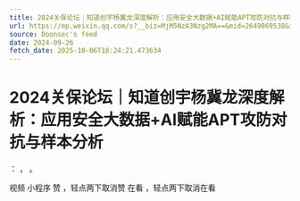 ```yaml
---
title: 2024关保论坛｜知道创宇杨冀龙深度解析：应用安全大数据+AI赋能APT攻防对抗与样本分析
url: https://mp.weixin.qq.com/s?__biz=MjM5NzA3Nzg2MA==&mid=2649869538&idx=1&sn=8b04c9347c492bbd7fe5f4fc5bf2703a
source: Doonsec's feed
date: 2024-09-26
fetch_date: 2025-10-06T18:24:21.473634
---
```


# 2024关保论坛｜知道创宇杨冀龙深度解析：应用安全大数据+AI赋能APT攻防对抗与样本分析

：
，
。

视频
小程序
赞
，轻点两下取消赞
在看
，轻点两下取消在看